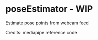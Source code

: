 # poseEstimator - WIP
 
 Estimate pose points from webcam feed
 
 
Credits: mediapipe reference code
